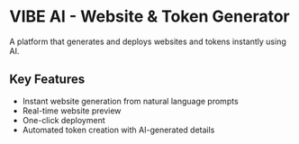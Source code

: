 # VIBE AI - Website & Token Generator

A platform that generates and deploys websites and tokens instantly using AI.

## Key Features

- Instant website generation from natural language prompts
- Real-time website preview
- One-click deployment
- Automated token creation with AI-generated details
